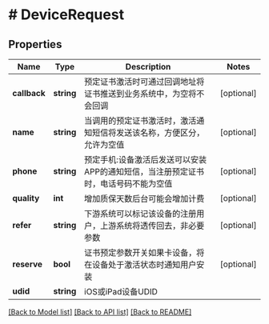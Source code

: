 # # DeviceRequest

## Properties

Name | Type | Description | Notes
------------ | ------------- | ------------- | -------------
**callback** | **string** | 预定证书激活时可通过回调地址将证书推送到业务系统中，为空将不会回调 | [optional]
**name** | **string** | 当调用的预定证书激活时，激活通知短信将发送该名称，方便区分，允许为空值 | [optional]
**phone** | **string** | 预定手机:设备激活后发送可以安装APP的通知短信，当注册预定证书时，电话号码不能为空值 | [optional]
**quality** | **int** | 增加质保天数后台可能会增加计费 | [optional]
**refer** | **string** | 下游系统可以标记该设备的注册用户，上游系统将透传回去，非必要参数 | [optional]
**reserve** | **bool** | 证书预定参数开关如果卡设备，将在设备处于激活状态时通知用户安装 | [optional]
**udid** | **string** | iOS或iPad设备UDID |

[[Back to Model list]](../../README.md#models) [[Back to API list]](../../README.md#endpoints) [[Back to README]](../../README.md)
